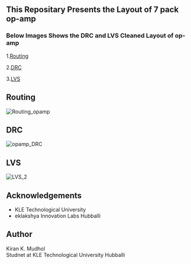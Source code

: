 ## This Repositary Presents the Layout of 7 pack op-amp
### Below Images Shows the DRC and LVS Cleaned Layout of op-amp
1.[Routing](#Routing)

2.[DRC](#DRC)

3.[LVS](#LVS)

## Routing

![Routing_opamp](https://user-images.githubusercontent.com/88882040/171336853-0e316d13-b8db-4951-a281-b716b8e25d6b.png)

## DRC

![opamp_DRC](https://user-images.githubusercontent.com/88882040/171332464-33b90873-7973-47dc-88ea-f3e01809076a.png)

## LVS

![LVS_2](https://user-images.githubusercontent.com/88882040/171332474-431e8402-1819-42ea-9ac9-ad4304c8fad9.png)

## Acknowledgements
* KLE Technological University
* eklakshya Innovation Labs Hubballi

## Author
 Kiran K. Mudhol <br /> 
 Studnet at KLE Technological University Hubballi
